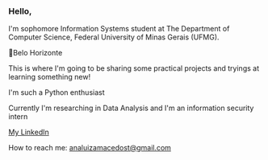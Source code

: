 ### Hello, 


I'm sophomore Information Systems student at The Department of Computer Science, Federal University of Minas Gerais (UFMG).

📍Belo Horizonte

This is where I'm going to be sharing some practical projects and tryings at learning something new! 

I'm such a Python enthusiast

Currently I'm researching in Data Analysis and I'm an information security intern 

[My LinkedIn](https://www.linkedin.com/in/ana-luiza-mac%C3%AAdo/)


How to reach me: analuizamacedost@gmail.com 
